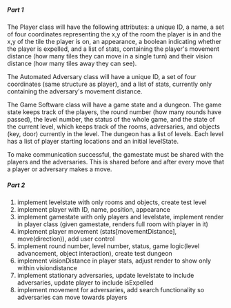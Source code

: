 ##### Part 1

The Player class will have the following attributes: a unique ID, a name, a set of four coordinates representing the x,y of the room the player is in and the x,y of the tile the player is on, an appearance, a boolean indicating whether the player is expelled, and a list of stats, containing the player's movement distance (how many tiles they can move in a single turn) and their vision distance (how many tiles away they can see).

The Automated Adversary class will have a unique ID, a set of four coordinates (same structure as player), and a list of stats, currently only containing the adversary's movement distance.

The Game Software class will have a game state and a dungeon. The game state keeps track of the players, the round number (how many rounds have passed), the level number, the status of the whole game, and the state of the current level, which keeps track of the rooms, adversaries, and objects (key, door) currently in the level. The dungeon has a list of levels. Each level has a list of player starting locations and an initial levelState.

To make communication successful, the gamestate must be shared with the players and the adversaries. This is shared before and after every move that a player or adversary makes a move.

##### Part 2
1. implement levelstate with only rooms and objects, create test level
2. implement player with ID, name, position, appearance
3. implement gamestate with only players and levelstate, implement render in player class (given gamestate, renders full room with player in it)
4. implement player movement (stats[movementDistance], move(direction)), add user control
5. implement round number, level number, status, game logic(level advancement, object interaction), create test dungeon
6. implement visionDistance in player stats, adjust render to show only within visiondistance
7. implement stationary adversaries, update levelstate to include adversaries, update player to include isExpelled
8. implement movement for adversaries, add search functionality so adversaries can move towards players
